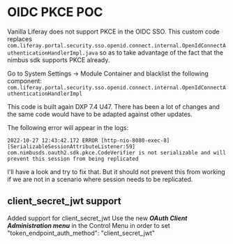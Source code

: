 # OIDC PKCE POC

Vanilla Liferay does not support PKCE in the OIDC SSO.
This custom code replaces `com.liferay.portal.security.sso.openid.connect.internal.OpenIdConnectAuthenticationHandlerImpl.java`
so as to take advantage of the fact that the nimbus sdk supports PKCE already.

Go to System Settings -> Module Container and blacklist the following component:
`com.liferay.portal.security.sso.openid.connect.internal.OpenIdConnectAuthenticationHandlerImpl`

This code is built again DXP 7.4 U47. There has been a lot of changes and the same code would have to
be adapted against other updates.

The following error will appear in the logs:
```
2022-10-27 12:43:42.172 ERROR [http-nio-8080-exec-8][SerializableSessionAttributeListener:59] com.nimbusds.oauth2.sdk.pkce.CodeVerifier is not serializable and will prevent this session from being replicated
```

I'll have a look and try to fix that.
But it should not prevent this from working if we are not in a scenario where session needs to be replicated.
 
## client_secret_jwt support

Added support for client_secret_jwt
Use the new ***OAuth Client Administration menu*** in the Control Menu in order to
set "token_endpoint_auth_method": "client_secret_jwt"
